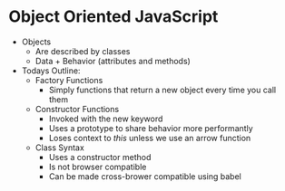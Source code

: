 # Object Oriented JavaScript

* Objects
  * Are described by classes
  * Data + Behavior (attributes and methods)
* Todays Outline:
  * Factory Functions
    * Simply functions that return a new object every time you call them
  * Constructor Functions
    * Invoked with the new keyword
    * Uses a prototype to share behavior more performantly
    * Loses context to *this* unless we use an arrow function
  * Class Syntax
    * Uses a constructor method
    * Is not browser compatible 
    * Can be made cross-brower compatible using babel